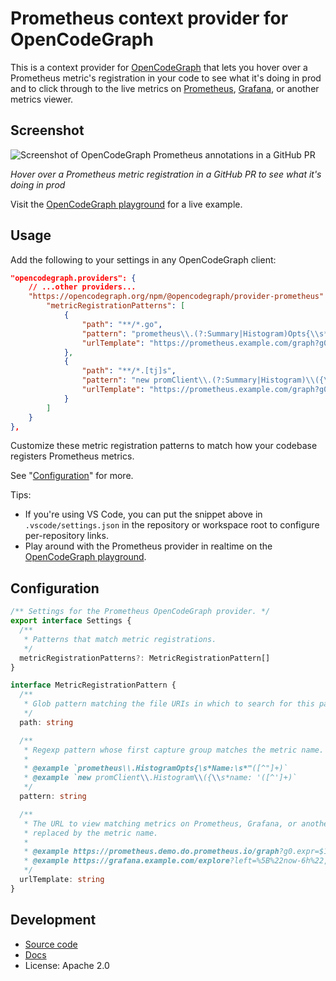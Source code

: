 # Prometheus context provider for OpenCodeGraph

This is a context provider for [OpenCodeGraph](https://opencodegraph.org) that lets you hover over a Prometheus metric's registration in your code to see what it's doing in prod and to click through to the live metrics on [Prometheus](https://prometheus.io/), [Grafana](https://grafana.com/), or another
metrics viewer.

## Screenshot

![Screenshot of OpenCodeGraph Prometheus annotations in a GitHub PR](https://storage.googleapis.com/sourcegraph-assets/opencodegraph/screenshot-github-pr-prometheus-browser-v1.png)

_Hover over a Prometheus metric registration in a GitHub PR to see what it's doing in prod_

Visit the [OpenCodeGraph playground](https://opencodegraph.org/playground) for a live example.

## Usage

Add the following to your settings in any OpenCodeGraph client:

```json
"opencodegraph.providers": {
    // ...other providers...
    "https://opencodegraph.org/npm/@opencodegraph/provider-prometheus": {
        "metricRegistrationPatterns": [
            {
                "path": "**/*.go",
                "pattern": "prometheus\\.(?:Summary|Histogram)Opts{\\s*Name:\\s*\"([^\"]+)",
                "urlTemplate": "https://prometheus.example.com/graph?g0.expr=$1&g0.tab=0&g0.stacked=1"
            },
            {
                "path": "**/*.[tj]s",
                "pattern": "new promClient\\.(?:Summary|Histogram)\\({\\s*name: '([^']+)",
                "urlTemplate": "https://prometheus.example.com/graph?g0.expr=$1&g0.tab=0&g0.stacked=1"
            }
        ]
    }
},
```

Customize these metric registration patterns to match how your codebase registers Prometheus metrics.

See "[Configuration](#configuration)" for more.

Tips:

- If you're using VS Code, you can put the snippet above in `.vscode/settings.json` in the repository or workspace root to configure per-repository links.
- Play around with the Prometheus provider in realtime on the [OpenCodeGraph playground](https://opencodegraph.org/playground).

## Configuration

<!-- Keep in sync with index.ts -->

```typescript
/** Settings for the Prometheus OpenCodeGraph provider. */
export interface Settings {
  /**
   * Patterns that match metric registrations.
   */
  metricRegistrationPatterns?: MetricRegistrationPattern[]
}

interface MetricRegistrationPattern {
  /**
   * Glob pattern matching the file URIs in which to search for this pattern.
   */
  path: string

  /**
   * Regexp pattern whose first capture group matches the metric name.
   *
   * @example `prometheus\\.HistogramOpts{\s*Name:\s*"([^"]+)`
   * @example `new promClient\\.Histogram\\({\\s*name: '([^']+)`
   */
  pattern: string

  /**
   * The URL to view matching metrics on Prometheus, Grafana, or another metrics viewer, with $1
   * replaced by the metric name.
   *
   * @example https://prometheus.demo.do.prometheus.io/graph?g0.expr=$1&g0.tab=0
   * @example https://grafana.example.com/explore?left=%5B%22now-6h%22,%22now%22,%22Prometheus%22,%7B%22expr%22:%22$1%22%7D%5D
   */
  urlTemplate: string
}
```

## Development

- [Source code](https://sourcegraph.com/github.com/sourcegraph/opencodegraph/-/tree/provider/prometheus)
- [Docs](https://opencodegraph.org/docs/providers/prometheus)
- License: Apache 2.0
